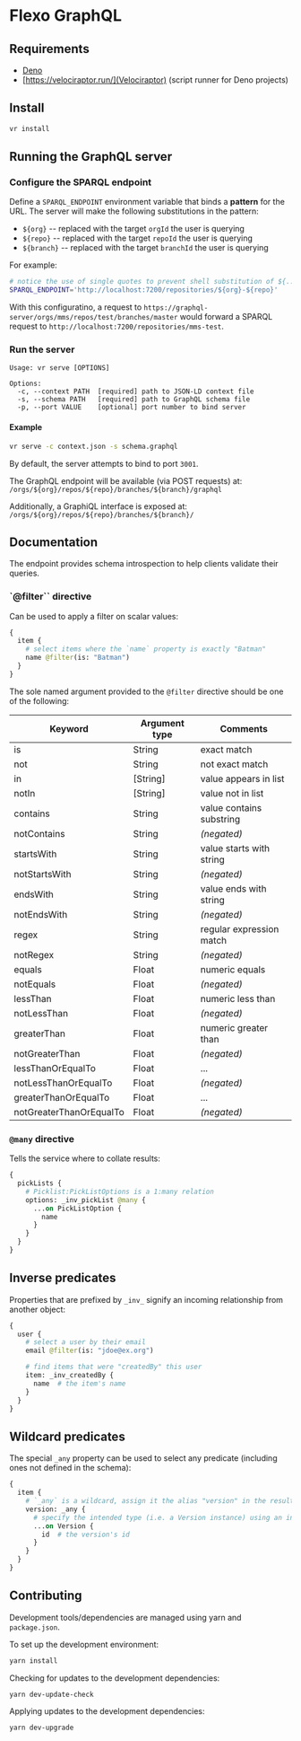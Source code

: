 # Flexo GraphQL

## Requirements

 - [Deno](https://deno.com/)
 - [https://velociraptor.run/](Velociraptor) (script runner for Deno projects)


## Install

```sh
vr install
```


## Running the GraphQL server

### Configure the SPARQL endpoint

Define a `SPARQL_ENDPOINT` environment variable that binds a **pattern** for the URL. The server will make the following substitutions in the pattern:
 - `${org}` -- replaced with the target `orgId` the user is querying
 - `${repo}` -- replaced with the target `repoId` the user is querying
 - `${branch}` -- replaced with the target `branchId` the user is querying

For example:
```bash
# notice the use of single quotes to prevent shell substitution of ${..}
SPARQL_ENDPOINT='http://localhost:7200/repositories/${org}-${repo}'
```

With this configuratino, a request to `https://graphql-server/orgs/mms/repos/test/branches/master` would forward a SPARQL request to `http://localhost:7200/repositories/mms-test`.


### Run the server

```
Usage: vr serve [OPTIONS]

Options:
  -c, --context PATH  [required] path to JSON-LD context file
  -s, --schema PATH   [required] path to GraphQL schema file
  -p, --port VALUE    [optional] port number to bind server
```

#### Example

```sh
vr serve -c context.json -s schema.graphql
```

By default, the server attempts to bind to port `3001`.

The GraphQL endpoint will be available (via POST requests) at: `/orgs/${org}/repos/${repo}/branches/${branch}/graphql`

Additionally, a GraphiQL interface is exposed at: `/orgs/${org}/repos/${repo}/branches/${branch}/`


## Documentation

The endpoint provides schema introspection to help clients validate their queries.


### `@filter`` directive

Can be used to apply a filter on scalar values:

```graphql
{
  item {
    # select items where the `name` property is exactly "Batman"
    name @filter(is: "Batman")
  }
}
```

The sole named argument provided to the `@filter` directive should be one of the following:

| Keyword                  | Argument type | Comments                  |
| ------------------------ | ------------- | ------------------------- |
| is                       | String        | exact match               |
| not                      | String        | not exact match           |
| in                       | \[String\]    | value appears in list     |
| notIn                    | \[String\]    | value not in list         |
| contains                 | String        | value contains substring  |
| notContains              | String        | _(negated)_               |
| startsWith               | String        | value starts with string  |
| notStartsWith            | String        | _(negated)_               |
| endsWith                 | String        | value ends with string    |
| notEndsWith              | String        | _(negated)_               |
| regex                    | String        | regular expression match  |
| notRegex                 | String        | _(negated)_               |
| equals                   | Float         | numeric equals            |
| notEquals                | Float         | _(negated)_               |
| lessThan                 | Float         | numeric less than         |
| notLessThan              | Float         | _(negated)_               |
| greaterThan              | Float         | numeric greater than      |
| notGreaterThan           | Float         | _(negated)_               |
| lessThanOrEqualTo        | Float         | ...                       |
| notLessThanOrEqualTo     | Float         | _(negated)_               |
| greaterThanOrEqualTo     | Float         | ...                       |
| notGreaterThanOrEqualTo  | Float         | _(negated)_               |


### `@many` directive

Tells the service where to collate results:

```graphql
{
  pickLists {
    # Picklist:PickListOptions is a 1:many relation
    options: _inv_pickList @many {
      ...on PickListOption {
        name
      }
    }
  }
}
```


## Inverse predicates

Properties that are prefixed by `_inv_` signify an incoming relationship from another object:

```graphql
{
  user {
    # select a user by their email
    email @filter(is: "jdoe@ex.org")

    # find items that were "createdBy" this user
    item: _inv_createdBy {
      name  # the item's name
    }
  }
}
```


## Wildcard predicates

The special `_any` property can be used to select any predicate (including ones not defined in the schema):

```graphql
{
  item {
    # `_any` is a wildcard, assign it the alias "version" in the results
    version: _any {
      # specify the intended type (i.e. a Version instance) using an inline fragment
      ...on Version {
        id  # the version's id
      }
    }
  }
}
```



## Contributing

Development tools/dependencies are managed using yarn and `package.json`. 

To set up the development environment:
```sh
yarn install
```

Checking for updates to the development dependencies:
```sh
yarn dev-update-check
```

Applying updates to the development dependencies:
```sh
yarn dev-upgrade
```
